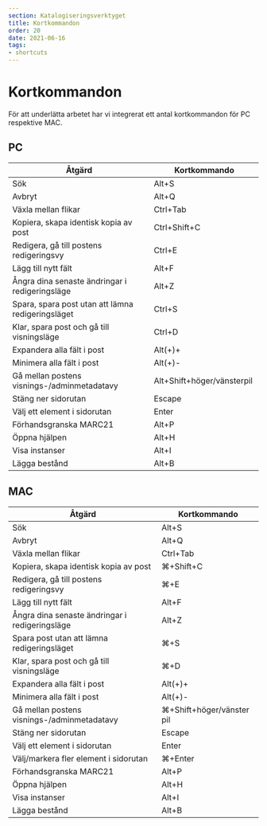 ```yaml
---
section: Katalogiseringsverktyget
title: Kortkommandon
order: 20
date: 2021-06-16
tags:
- shortcuts
---
```


# Kortkommandon

För att underlätta arbetet har vi integrerat ett antal kortkommandon för PC respektive MAC.

## PC 
| Åtgärd      | Kortkommando |
| ----------- | ----------- |
| Sök | Alt+S |
| Avbryt | Alt+Q |
| Växla mellan flikar | Ctrl+Tab |
| Kopiera, skapa identisk kopia av post | Ctrl+Shift+C |
| Redigera, gå till postens redigeringsvy | Ctrl+E |
| Lägg till nytt fält	| Alt+F |
| Ångra dina senaste ändringar i redigeringsläge | Alt+Z |  
| Spara, spara post utan att lämna redigeringsläget | Ctrl+S |
| Klar, spara post och gå till visningsläge | Ctrl+D |
| Expandera alla fält i post | Alt(+)+ |
| Minimera alla fält i post | Alt(+)- |
| Gå mellan postens visnings-/adminmetadatavy | Alt+Shift+höger/vänsterpil  |
| Stäng ner sidorutan | Escape |
| Välj ett element i sidorutan | Enter |
| Förhandsgranska MARC21 | Alt+P |
| Öppna hjälpen | Alt+H |
| Visa instanser | Alt+I |
| Lägga bestånd | Alt+B |

## MAC 
    
| Åtgärd      | Kortkommando |
| ----------- | ----------- |
| Sök | Alt+S |
| Avbryt | Alt+Q |
| Växla mellan flikar |Ctrl+Tab |
| Kopiera, skapa identisk kopia av post | ⌘+Shift+C |
| Redigera, gå till postens redigeringsvy | ⌘+E |
| Lägg till nytt fält | Alt+F |
| Ångra dina senaste ändringar i redigeringsläge | Alt+Z |
| Spara post utan att lämna redigeringsläget | ⌘+S |
| Klar, spara post och gå till visningsläge | ⌘+D |
| Expandera alla fält i post | Alt(+)+ |
| Minimera alla fält i post | Alt(+)- |
| Gå mellan postens visnings-/adminmetadatavy | ⌘+Shift+höger/vänster pil |
| Stäng ner sidorutan | Escape |
| Välj ett element i sidorutan | Enter |
| Välj/markera fler element i sidorutan | ⌘+Enter |
| Förhandsgranska MARC21 | Alt+P |
| Öppna hjälpen | Alt+H |
| Visa instanser | Alt+I |
| Lägga bestånd | Alt+B |
